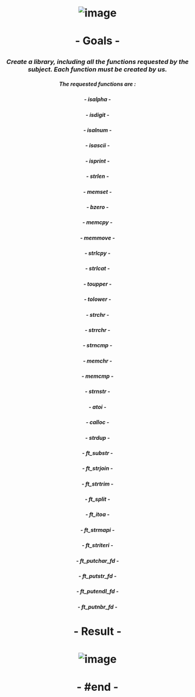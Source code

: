 # <p align="center"> ![image](https://github.com/ChrstphrChevalier/42Lausanne/assets/146819291/a6a9416a-20b5-4027-b0ce-f191cf888502) </p>

# <p align="center"> - Goals - </p>

### <p align="center"> *Create a library, including all the functions requested by the subject. Each function must be created by us.*

##### <p align="center"> The requested functions are : </p>

##### <p align="center"> - isalpha - </p>
##### <p align="center"> - isdigit - </p>
##### <p align="center"> - isalnum - </p>
##### <p align="center"> - isascii - </p>
##### <p align="center"> - isprint - </p>
##### <p align="center"> - strlen - </p>
##### <p align="center"> - memset - </p>
##### <p align="center"> - bzero - </p>
##### <p align="center"> - memcpy - </p>
##### <p align="center"> - memmove - </p>
##### <p align="center"> - strlcpy - </p>
##### <p align="center"> - strlcat - </p>
##### <p align="center"> - toupper - </p>
##### <p align="center"> - tolower - </p>
##### <p align="center"> - strchr - </p>
##### <p align="center"> - strrchr - </p>
##### <p align="center"> - strncmp - </p>
##### <p align="center"> - memchr - </p>
##### <p align="center"> - memcmp - </p>
##### <p align="center"> - strnstr - </p>
##### <p align="center"> - atoi - </p>
##### <p align="center"> - calloc - </p>
##### <p align="center"> - strdup - </p>
##### <p align="center"> - ft_substr - </p>
##### <p align="center"> - ft_strjoin - </p>
##### <p align="center"> - ft_strtrim - </p>
##### <p align="center"> - ft_split - </p>
##### <p align="center"> - ft_itoa - </p>
##### <p align="center"> - ft_strmapi - </p>
##### <p align="center"> - ft_striteri - </p>
##### <p align="center"> - ft_putchar_fd - </p>
##### <p align="center"> - ft_putstr_fd - </p>
##### <p align="center"> - ft_putendl_fd - </p>
##### <p align="center"> - ft_putnbr_fd - </p>

# <p align="center"> - Result - </p>

# <p align="center"> ![image](https://github.com/ChrstphrChevalier/42Lausanne/assets/146819291/ce91d11d-53c4-4d83-949a-391c1c46ccca) </p>

# <p align="center"> - #end - </p>
